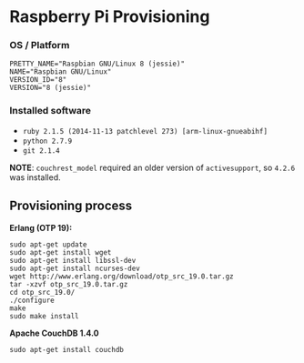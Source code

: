 # Raspberry Pi Provisioning

### OS / Platform
```
PRETTY_NAME="Raspbian GNU/Linux 8 (jessie)"
NAME="Raspbian GNU/Linux"
VERSION_ID="8"
VERSION="8 (jessie)"
```

### Installed software
- `ruby 2.1.5 (2014-11-13 patchlevel 273) [arm-linux-gnueabihf]`
- `python 2.7.9`
- `git 2.1.4`

**NOTE**: `couchrest_model` required an older version of `activesupport`, so `4.2.6` was installed.

## Provisioning process
**Erlang (OTP 19):**

```shell
sudo apt-get update
sudo apt-get install wget
sudo apt-get install libssl-dev
sudo apt-get install ncurses-dev
wget http://www.erlang.org/download/otp_src_19.0.tar.gz
tar -xzvf otp_src_19.0.tar.gz
cd otp_src_19.0/
./configure
make
sudo make install
```

**Apache CouchDB 1.4.0**

```shell
sudo apt-get install couchdb
```
